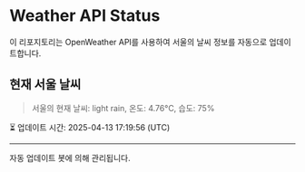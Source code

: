 
# Weather API Status

이 리포지토리는 OpenWeather API를 사용하여 서울의 날씨 정보를 자동으로 업데이트합니다.

## 현재 서울 날씨
> 서울의 현재 날씨: light rain, 온도: 4.76°C, 습도: 75%

⏳ 업데이트 시간: 2025-04-13 17:19:56 (UTC)

---
자동 업데이트 봇에 의해 관리됩니다.
